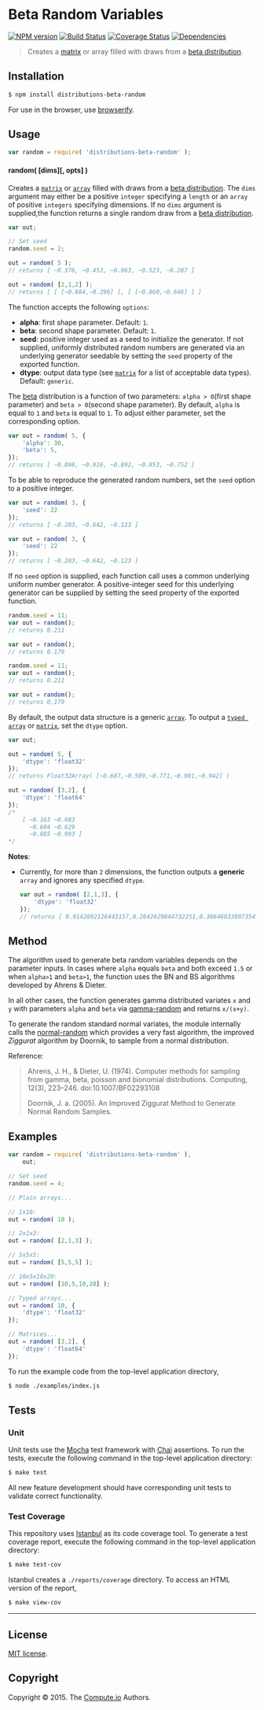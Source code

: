 Beta Random Variables
===
[![NPM version][npm-image]][npm-url] [![Build Status][travis-image]][travis-url] [![Coverage Status][codecov-image]][codecov-url] [![Dependencies][dependencies-image]][dependencies-url]

> Creates a [matrix](https://github.com/dstructs/matrix) or array filled with draws from a [beta distribution](https://en.wikipedia.org/wiki/Beta_distribution).


## Installation

``` bash
$ npm install distributions-beta-random
```

For use in the browser, use [browserify](https://github.com/substack/node-browserify).


## Usage

```javascript
var random = require( 'distributions-beta-random' );
```

#### random( [dims][, opts] )

Creates a [`matrix`](https://github.com/dstructs/matrix) or [`array`](https://developer.mozilla.org/en-US/docs/Web/JavaScript/Reference/Global_Objects/Array) filled with draws from a [beta distribution](https://en.wikipedia.org/wiki/Beta_distribution). The `dims` argument may either be a positive `integer` specifying a `length` or an `array` of positive `integers` specifying dimensions. If no `dims` argument is supplied,the function returns a single random draw from a [beta distribution](https://en.wikipedia.org/wiki/Beta_distribution).

```javascript
var out;

// Set seed
random.seed = 2;

out = random( 5 );
// returns [ ~0.376, ~0.453, ~0.963, ~0.523, ~0.287 ]

out = random( [2,1,2] );
// returns [ [ [~0.684,~0.296] ], [ [~0.860,~0.646] ] ]

```


The function accepts the following `options`:

*	__alpha__: first shape parameter. Default: `1`.
*	__beta__: second shape parameter. Default: `1`.
*	__seed__: positive integer used as a seed to initialize the generator. If not supplied, uniformly distributed random numbers are generated via an underlying generator seedable by setting the `seed` property of the exported function.
*	__dtype__: output data type (see [`matrix`](https://github.com/dstructs/matrix) for a list of acceptable data types). Default: `generic`.

The [beta](https://en.wikipedia.org/wiki/Beta_distribution) distribution is a function of two parameters: `alpha > 0`(first shape parameter) and `beta > 0`(second shape parameter). By default, `alpha` is equal to `1` and `beta` is equal to `1`. To adjust either parameter, set the corresponding option.

```javascript
var out = random( 5, {
	'alpha': 30,
	'beta': 5,
});
// returns [ ~0.898, ~0.916, ~0.892, ~0.853, ~0.752 ]

```

To be able to reproduce the generated random numbers, set the `seed` option to a positive integer.

```javascript
var out = random( 3, {
	'seed': 22
});
// returns [ ~0.203, ~0.642, ~0.123 ]

var out = random( 3, {
    'seed': 22
});
// returns [ ~0.203, ~0.642, ~0.123 ]

```

If no `seed` option is supplied, each function call uses a common underlying uniform number generator. A positive-integer seed for this underlying generator can be supplied by setting the seed property of the exported function.

```javascript
random.seed = 11;
var out = random();
// returns 0.211

var out = random();
// returns 0.179

random.seed = 11;
var out = random();
// returns 0.211

var out = random();
// returns 0.179

```

By default, the output data structure is a generic [`array`](https://developer.mozilla.org/en-US/docs/Web/JavaScript/Reference/Global_Objects/Array). To output a [`typed array`](https://developer.mozilla.org/en-US/docs/Web/JavaScript/Typed_arrays) or [`matrix`](https://github.com/dstructs/matrix), set the `dtype` option.

```javascript
var out;

out = random( 5, {
	'dtype': 'float32'
});
// returns Float32Array( [~0.687,~0.599,~0.771,~0.901,~0.942] )

out = random( [3,2], {
	'dtype': 'float64'
});
/*
	[ ~0.163 ~0.683
	  ~0.604 ~0.629
	  ~0.885 ~0.993 ]
*/

```

__Notes__:
*	Currently, for more than `2` dimensions, the function outputs a __generic__ `array` and ignores any specified `dtype`.

	```javascript
	var out = random( [2,1,3], {
		'dtype': 'float32'
	});
	// returns [ 0.9142892126443157,0.2642629844732251,0.3064603380735499, 0.9620660495320058,0.4069626425572399,0.9655021858940379 ]

	```

## Method

The algorithm used to generate beta random variables depends on the parameter inputs. In cases where `alpha` equals `beta` and both exceed `1.5` or when `alpha>1` and `beta>1`, the function uses the BN and BS algorithms developed by Ahrens & Dieter.

In all other cases, the function generates gamma distributed variates `x` and `y` with parameters `alpha` and `beta` via [gamma-random](https://github.com/distributions-io/gamma-random)
and returns `x/(x+y)`.

To generate the random standard normal variates, the module internally calls the [normal-random](https://github.com/distributions-io/normal-random) which provides a very fast algorithm, the improved *Ziggurat* algorithm by Doornik, to sample from a normal distribution.

Reference:
>Ahrens, J. H., & Dieter, U. (1974). Computer methods
>for sampling from gamma, beta, poisson and
>bionomial distributions.
>Computing, 12(3), 223–246. doi:10.1007/BF02293108
>
> Doornik, J. a. (2005).
> An Improved Ziggurat Method to Generate Normal Random Samples.

## Examples

```javascript
var random = require( 'distributions-beta-random' ),
	out;

// Set seed
random.seed = 4;

// Plain arrays...

// 1x10:
out = random( 10 );

// 2x1x3:
out = random( [2,1,3] );

// 5x5x5:
out = random( [5,5,5] );

// 10x5x10x20:
out = random( [10,5,10,20] );

// Typed arrays...
out = random( 10, {
	'dtype': 'float32'
});

// Matrices...
out = random( [3,2], {
	'dtype': 'float64'
});
```

To run the example code from the top-level application directory,

``` bash
$ node ./examples/index.js
```


## Tests

### Unit

Unit tests use the [Mocha](http://mochajs.org/) test framework with [Chai](http://chaijs.com) assertions. To run the tests, execute the following command in the top-level application directory:

``` bash
$ make test
```

All new feature development should have corresponding unit tests to validate correct functionality.


### Test Coverage

This repository uses [Istanbul](https://github.com/gotwarlost/istanbul) as its code coverage tool. To generate a test coverage report, execute the following command in the top-level application directory:

``` bash
$ make test-cov
```

Istanbul creates a `./reports/coverage` directory. To access an HTML version of the report,

``` bash
$ make view-cov
```


---
## License

[MIT license](http://opensource.org/licenses/MIT).


## Copyright

Copyright &copy; 2015. The [Compute.io](https://github.com/compute-io) Authors.


[npm-image]: http://img.shields.io/npm/v/distributions-beta-random.svg
[npm-url]: https://npmjs.org/package/distributions-beta-random

[travis-image]: http://img.shields.io/travis/distributions-io/beta-random/master.svg
[travis-url]: https://travis-ci.org/distributions-io/beta-random

[codecov-image]: https://img.shields.io/codecov/c/github/distributions-io/beta-random/master.svg
[codecov-url]: https://codecov.io/github/distributions-io/beta-random?branch=master

[dependencies-image]: http://img.shields.io/david/distributions-io/beta-random.svg
[dependencies-url]: https://david-dm.org/distributions-io/beta-random

[dev-dependencies-image]: http://img.shields.io/david/dev/distributions-io/beta-random.svg
[dev-dependencies-url]: https://david-dm.org/dev/distributions-io/beta-random

[github-issues-image]:  http://img.shields.io/github/issues/distributions-io/beta-random.svg
[github-issues-url]: https://github.com/distributions-io/beta-random/issues
